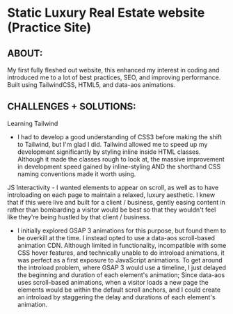 # Static Luxury Real Estate website (Practice Site)

## ABOUT:

My first fully fleshed out website, this enhanced my interest in coding and introduced me to a lot of best practices, SEO, and improving performance. Built using TailwindCSS, HTML5, and data-aos animations.

## CHALLENGES + SOLUTIONS:

Learning Tailwind

* I had to develop a good understanding of CSS3 before making the shift to Tailwind, but I'm glad I did. Tailwind allowed me to speed up my development significantly by styling inline inside HTML classes. Although it made the classes rough to look at, the massive improvement in development speed gained by inline-styling AND the shorthand CSS naming conventions made it worth using. 

JS Interactivity - I wanted elements to appear on scroll, as well as to have introloading on each page to maintain a relaxed, luxury aesthetic. I knew that if this were live and built for a client / business, gently easing content in rather than bombarding a visitor would be best so that they wouldn't feel like they're being hustled by that client / business.

* I initially explored GSAP 3 animations for this purpose, but found them to be overkill at the time. I instead opted to use a data-aos scroll-based animation CDN. Although limited in functionality, incompatible with some CSS hover features, and technically unable to do introload animations, it was perfect as a first exposure to JavaScript animations. To get around the introload problem, where GSAP 3 would use a timeline, I just delayed the beginning and duration of each element's animation; Since data-aos uses scroll-based animations, when a visitor loads a new page the elements would be within the default scroll anchors, and I could create an introload by staggering the delay and durations of each element's animation.

